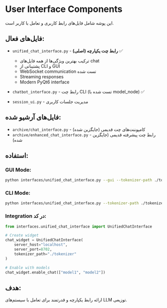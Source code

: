 # User Interface Components

این پوشه شامل فایل‌های رابط کاربری و تعامل با کاربر است.

## فایل‌های فعال:
- `unified_chat_interface.py` - **رابط چت یکپارچه (اصلی)** ✅
  - ترکیب بهترین ویژگی‌ها از همه فایل‌های chat
  - پشتیبانی از CLI و GUI
  - WebSocket communication تست شده
  - Streaming responses
  - Modern PyQt6 interface

- `chatbot_interface.py` - رابط چت CLI (تست شده با model_node) ✅
- `session_ui.py` - مدیریت جلسات کاربری

## فایل‌های آرشیو شده:
- `archive/chat_interface.py` - کامپوننت‌های چت قدیمی (جایگزین شده)
- `archive/enhanced_chat_interface.py` - رابط چت پیشرفته قدیمی (جایگزین شده)

## استفاده:

### GUI Mode:
```bash
python interfaces/unified_chat_interface.py --gui --tokenizer-path ./tokenizer
```

### CLI Mode:
```bash
python interfaces/unified_chat_interface.py --tokenizer-path ./tokenizer
```

### Integration در کد:
```python
from interfaces.unified_chat_interface import UnifiedChatInterface

# Create widget
chat_widget = UnifiedChatInterface(
    server_host="localhost",
    server_port=8702,
    tokenizer_path="./tokenizer"
)

# Enable with models
chat_widget.enable_chat(["model1", "model2"])
```

## هدف:
ارائه رابط یکپارچه و قدرتمند برای تعامل با سیستم‌های LLM توزیعی.